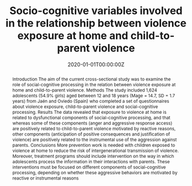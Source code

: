 ---
abstract: "Introduction
The aim of the current cross-sectional study was to examine the role of social-cognitive processing in the relation between violence exposure at home and child-to-parent violence.

Methods
The study included 1,624 adolescents (54.9% girls) aged between 12 and 18 years (Mage = 14.7, SD = 1.7 years) from Jaén and Oviedo (Spain) who completed a set of questionnaires about violence exposure, child-to-parent violence and social-cognitive processing.

Results
The data revealed that exposure to violence at home is related to dysfunctional components of social-cognitive processing, and that whereas some of these components (anger and aggressive response access) are positively related to child-to-parent violence motivated by reactive reasons, other components (anticipation of positive consequences and justification of violence) are positively related to the instrumental use of the aggression against parents.

Conclusions
More prevention work is needed with children exposed to violence at home to reduce the risk of intergenerational transmission of violence. Moreover, treatment programs should include intervention on the way in which adolescents process the information in their interactions with parents. These interventions must be focused on different components of social-cognitive processing, depending on whether these aggressive behaviors are motivated by reactive or instrumental reasons"
author_notes:
- 
- 
authors:
- Contreras  L
- admin
- Cano-Lozano M C

date: "2020-01-01T00:00:00Z"
doi: "https://doi.org/10.1016/j.adolescence.2020.01.017"
featured: false
image:
  caption: '' 
  focal_point: ""
  preview_only: false
projects: [Child-to-parent violence: Analysis of differential profiles]
publication: '*Journal of Adolescence, 80*'
publication_short: ""
publication_types:
- "2"
publishDate: "2020-01-01T00:00:00Z"
summary: "Socio-cognitive variables involved in the relationship between violence exposure at home and child-to-parent violence"
tags:
- Child-to-Parent Violence
title: "Socio-cognitive variables involved in the relationship between violence exposure at home and child-to-parent violence"
url_code: ""
url_dataset: ""
url_pdf: https://www.sciencedirect.com/science/article/pii/S0140197120300178/pdfft?md5=95ed93cfe67933cdc7dc5f79fecfe76d&pid=1-s2.0-S0140197120300178-main.pdf
url_poster: ""
url_project: ""
url_slides: ""
url_source: ""
url_video: ""
---
